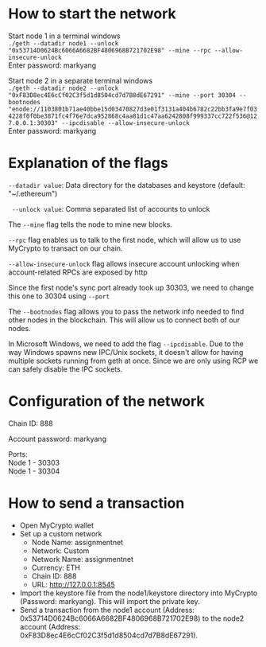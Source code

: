 # How to start the network
Start node 1 in a terminal windows  
`./geth --datadir node1 --unlock "0x53714D0624Bc6066A6682BF4806968B721702E98" --mine --rpc --allow-insecure-unlock`  
Enter password: markyang  

Start node 2 in a separate terminal windows  
`./geth --datadir node2 --unlock "0xF83D8ec4E6cCf02C3f5d1d8504cd7d7B8dE67291" --mine --port 30304 --bootnodes "enode://1103801b71ae40bbe15d03470827d3e01f3131a404b6782c22bb3fa9e7f034228f0f0be3871fc4f76e7dca952868c4aa81d1c47aa6242808f999337cc722f536@127.0.0.1:30303" --ipcdisable --allow-insecure-unlock`  
Enter password: markyang

# Explanation of the flags
`--datadir value`: Data directory for the databases and keystore (default: "~/.ethereum")

` --unlock value`: Comma separated list of accounts to unlock

The `--mine` flag tells the node to mine new blocks.

`--rpc` flag enables us to talk to the first node, which will allow us to use MyCrypto to transact on our chain.

`--allow-insecure-unlock` flag allows insecure account unlocking when account-related RPCs are exposed by http

Since the first node's sync port already took up 30303, we need to change this one to 30304 using `--port`

The `--bootnodes` flag allows you to pass the network info needed to find other nodes in the blockchain. This will allow us to connect both of our nodes.

In Microsoft Windows, we need to add the flag `--ipcdisable`. Due to the way Windows spawns new IPC/Unix sockets, it doesn't allow for having multiple sockets running from geth at once. Since we are only using RCP we can safely disable the IPC sockets.

# Configuration of the network
Chain ID: 888

Account password: markyang

Ports:  
Node 1 - 30303  
Node 1 - 30304

# How to send a transaction
- Open MyCrypto wallet 
- Set up a custom network 
  - Node Name: assignmentnet 
  - Network: Custom
  - Network Name: assignmentnet
  - Currency: ETH
  - Chain ID: 888
  - URL: http://127.0.0.1:8545
- Import the keystore file from the node1/keystore directory into MyCrypto (Password: markyang). This will import the private key.  
- Send a transaction from the node1 account (Address: 0x53714D0624Bc6066A6682BF4806968B721702E98) to the node2 account (Address: 0xF83D8ec4E6cCf02C3f5d1d8504cd7d7B8dE67291).
